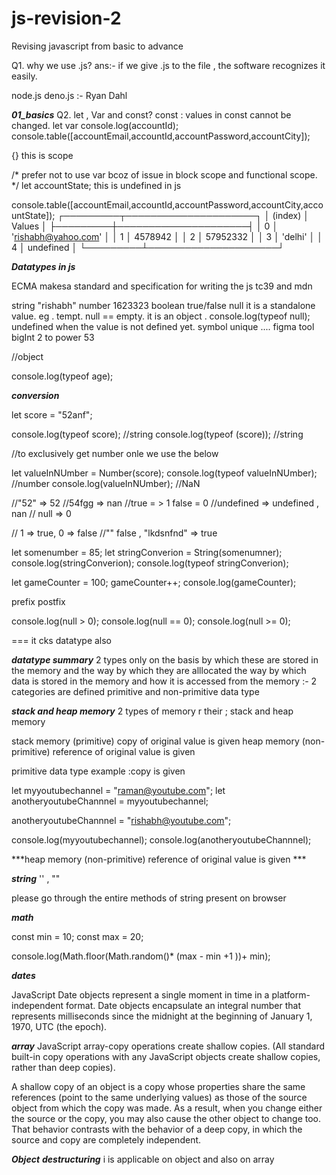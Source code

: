 # js-revision-2
Revising javascript from basic to advance 

Q1. why we use .js?
ans:-  if we give .js to the file , the software recognizes it easily.

node.js deno.js  :- Ryan Dahl

 ***01_basics***
Q2. let , Var and const?
const : values in  const cannot be changed.
let 
var
console.log(accountId);
console.table([accountEmail,accountId,accountPassword,accountCity]);

{}  this is scope

/*
prefer not to use var bcoz of issue in block scope and functional scope.
*/
 let accountState;  this is undefined in js 

console.table([accountEmail,accountId,accountPassword,accountCity,accountState]);
┌─────────┬─────────────────────┐
│ (index) │       Values        │
├─────────┼─────────────────────┤
│    0    │ 'rishabh@yahoo.com' │
│    1    │       4578942       │
│    2    │      57952332       │
│    3    │       'delhi'       │
│    4    │      undefined      │
└─────────┴─────────────────────┘


***Datatypes in js***

ECMA makesa  standard and specification for writing the js
tc39 and mdn

string    "rishabh"
number    1623323
boolean  true/false
null     it is a standalone value. eg . tempt. null == empty.   it is an object . console.log(typeof null); 
undefined   when the value is not defined yet.
symbol      unique .... figma tool
bigInt   2 to power 53


//object

console.log(typeof age); 

***conversion***

let score = "52anf";

console.log(typeof score); //string
console.log(typeof (score)); //string

//to exclusively get number onle we use the below

let valueInNUmber = Number(score);
console.log(typeof valueInNUmber); //number
console.log(valueInNUmber);  //NaN

//"52" => 52
//54fgg => nan
//true = > 1 false = 0
//undefined => undefined , nan
// null => 0

// 1 => true, 0 => false
//""  false , "lkdsnfnd" => true


let somenumber = 85;
let stringConverion = String(somenumner);
console.log(stringConverion);
console.log(typeof stringConverion); 

let gameCounter = 100;
gameCounter++;
console.log(gameCounter);

prefix
postfix


console.log(null > 0);
console.log(null == 0);
console.log(null >= 0);

=== it cks datatype also


***datatype summary***
2 types only on the basis by which these are stored in the memory and the way by which they are alllocated
the way by which data is stored in the memory and how it is accessed from the memory :- 2 categories are defined 
primitive and non-primitive data type


***stack and heap memory***
2 types of memory r their ; 
stack and heap memory

 stack memory (primitive)  copy of original value is given
 heap memory   (non-primitive)  reference of original value is given 


primitive data type example :copy is given

let myyoutubechannel = "raman@youtube.com";
let anotheryoutubeChannnel = myyoutubechannel;

anotheryoutubeChannnel = "rishabh@youtube.com";

console.log(myyoutubechannel);
console.log(anotheryoutubeChannnel);

***heap memory   (non-primitive)  reference of original value is given ***



***string*** 
''  , "" 

please go through the entire methods of string present on browser

***math***

const min = 10;
const max = 20;  

console.log(Math.floor(Math.random()* (max - min +1 ))+ min);


***dates***

JavaScript Date objects represent a single moment in time in a platform-independent format. Date objects encapsulate an integral number that represents milliseconds since the midnight at the beginning of January 1, 1970, UTC (the epoch).

***array***
JavaScript array-copy operations create shallow copies. (All standard built-in copy operations with any JavaScript objects create shallow copies, rather than deep copies).

A shallow copy of an object is a copy whose properties share the same references (point to the same underlying values) as those of the source object from which the copy was made. As a result, when you change either the source or the copy, you may also cause the other object to change too. That behavior contrasts with the behavior of a deep copy, in which the source and copy are completely independent.

***Object***
***destructuring***  i
is applicable on object and also on array

